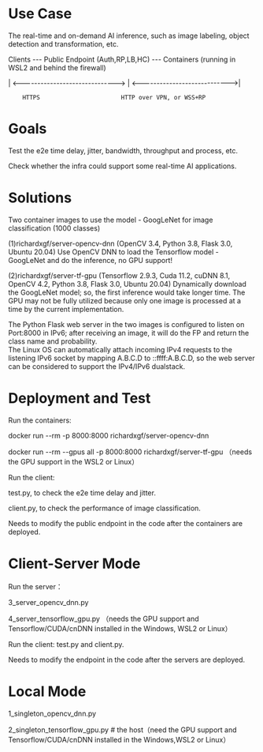# Use Case 

The real-time and on-demand AI inference, such as image labeling, object detection and transformation, etc. 

Clients --- Public Endpoint (Auth,RP,LB,HC) --- Containers (running in WSL2 and behind the firewall)
                               
| <------------------------------> | <---------------------------->|
  
        HTTPS                       HTTP over VPN, or WSS+RP

# Goals

Test the e2e time delay, jitter, bandwidth, throughput and process, etc.

Check whether the infra could support some real-time AI applications. 

# Solutions

Two container images to use the model - GoogLeNet for image classification (1000 classes)

(1)richardxgf/server-opencv-dnn (OpenCV 3.4, Python 3.8, Flask 3.0, Ubuntu 20.04)
Use OpenCV DNN to load the Tensorflow model - GoogLeNet and do the inference, no GPU support!

(2)richardxgf/server-tf-gpu (Tensorflow 2.9.3, Cuda 11.2, cuDNN 8.1, OpenCV 4.2, Python 3.8, Flask 3.0, Ubuntu 20.04)
Dynamically download the GoogLeNet model; so, the first inference would take longer time.
The GPU may not be fully utilized because only one image is processed at a time by the current implementation.

The Python Flask web server in the two images is configured to listen on Port:8000 in IPv6; after receiving an image, it will do the FP and return the class name and probability.  
The Linux OS can automatically attach incoming IPv4 requests to the listening IPv6 socket by mapping A.B.C.D to ::ffff:A.B.C.D, so the web server can be  considered to support the IPv4/IPv6 dualstack. 

# Deployment and Test 

Run the containers:

docker run --rm -p 8000:8000 richardxgf/server-opencv-dnn

docker run --rm --gpus all -p 8000:8000 richardxgf/server-tf-gpu （needs the GPU support in the WSL2 or Linux）



Run the client:

test.py, to check the e2e time delay and jitter.

client.py, to check the performance of image classification. 

Needs to modify the public endpoint in the code after the containers are deployed.

# Client-Server Mode 

Run the server：

3_server_opencv_dnn.py 

4_server_tensorflow_gpu.py （needs the GPU support and Tensorflow/CUDA/cnDNN installed in the Windows, WSL2 or Linux）

Run the client: test.py and client.py.

Needs to modify the endpoint in the code after the servers are deployed.

# Local Mode 

1_singleton_opencv_dnn.py 

2_singleton_tensorflow_gpu.py # the host（need the GPU support and Tensorflow/CUDA/cnDNN installed in the Windows,WSL2 or Linux）
